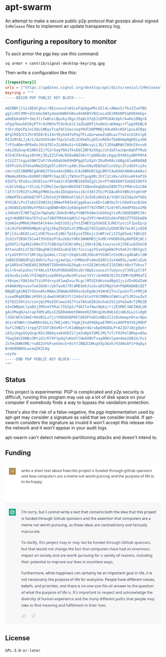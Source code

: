 # apt-swarm

An attempt to make a secure public p2p protocol that gossips about signed
`InRelease` files to implement an update transparency log.

## Configuring a repository to monitor

To ascii armor the pgp key use this command:

```
sq armor < contrib/signal-desktop-keyring.gpg
```

Then write a configuration like this:

```toml
[[repository]]
urls = ["https://updates.signal.org/desktop/apt/dists/xenial/InRelease"]
keyring = """
-----BEGIN PGP PUBLIC KEY BLOCK-----

mQINBFjlSicBEACgho//0EzxuvuCn01LwFqGAgwPKcSSl4L+AWws5/YbsZZvmTBk
ggIiVOCIMh+d3cmGu5W3ydaeUbWbFGNsxO44EB5YBZcuLa5EzRKbNPVaOXKXmhp+
w0mEbkoKbF+3mz3lifwBnzcBpukyJDgcJSq8cXfq5JsDPR1KAL6ph/kwKeiDNg+8
oFgqfboukK56yPTYc9iM8hkTFdx9L6JCJaZGaDMfihoQm2caKAmqc+TlpgtKbBL0
t5hrzDpCPpJvCddu1NRysTcqfACSSocvoqY0dlbNPMN8j04LH8hcKGFipuLdI8qx
BFqlMIQJCVJhr05E8rEsI4nYEyG44YoPopTFLuQa+wewZsQkLwcfYeCecU1KxlpE
OI3xRtALJjA/C/AzUXVXsWn7Xpcble8i3CKkm5LgX5zvR6OxTbmBUmpNgKQiyxD6
TrP3uADm+0P6e8sJQtA7DlxZLA6HuSi+SQ2WNcuyLL3Q/lJE0qBRWVJ08nI9vvxR
vAs20LKxq+D1NDhZ2jfG2+5agY661fkx66CZNFdz5OgxJih1UXlwiHpn6qhP7Rub
OJ54CFb+EwyzDVVKj3EyIZ1FeN/0I8a0WZV6+Y/p08DsDLcKgqcDtK01ydWYP0tA
o1S2Z7Jsgya50W7ZuP/VkobDqhOmE0HDPggX3zEpXrZKuMnRAcz6Bgi6lwARAQAB
tDFPcGVuIFdoaXNwZXIgU3lzdGVtcyA8c3VwcG9ydEB3aGlzcGVyc3lzdGVtcy5v
cmc+iQI3BBMBCgAhBQJY5UonAhsDBQsJCAcDBRUKCQgLBRYCAwEAAh4BAheAAAoJ
ENmAoXRX9vsGU00P/RBPPc5qx1EljTW3nnTtgugORrJhYl1CxNvrohVovAF4oP1b
UIGT5/3FoDsxJHSEIvorPFSaG2+3CBhMB1k950Ig2c2n+PTnNk6D0YIUbbEI0KTX
nLbCskdpy/+ICiaLfJZMe11wcQpkoNbG587JdQwnGegbQoo580CTSsYMdnvGzC8A
l1F7r37RVZToJMGgfMKK3oz8xIDXqOe5oiiKcV36tZ5V/PCDAu0hXYBRchtqHlHP
cKWeRTb1aDkbQ7SPlJ2bSvUjFdB6KahlSGJl3nIU5zAH2LA/tUQY16Z1QaJmfkEb
RY61B/LPv1TaA1SIUW32ej0NmeF09Ze4Cggdkacxv6E+CaBVbz5rLh6m91acBibm
pJdGWdZyQU90wYFRbSsqdDNB+0DvJy6AUg4e5f79JYDWT/Szdr0TLKmdPXOxa1Mb
i34UebYI7WF7q22e7AphpO/JbHcD+N6yYtN6FkUAmJskGkkgYzsM/G8OEbBRS7A+
eg3+NdQRFhKa7D7nIuufXDOTMUUkUqNYLC+qvZVPJrWnK9ZsGKsP0EUZTfEGkmEN
UzmASxyMMe6JHmm5Alk4evJeQ31U5jy7ntZSWEV1pSGmSEJLRNJtycciFJpsEp/p
LkL0iFb30R9bHBp6cg7gjXbqZ9ZpEsxtZMBuqS70ZZyQdu2yGDQCBk7eLKCjuQIN
BFjlSicBEACsxCLVUE7UuxsEjNblTpSEysoTD6ojc2nWP/eCiII5g6SwA/tQKiQI
ZcGZsTZB9kTbCw4T3hVEmzPl6u2G6sY9Kh1NHKMR3jXvMC+FHODhOGyAOPERjHCJ
g20XF2/Gg462iW8e3lS7CQBzbplUCW/oMajj2Qkc61NLtxxzsssXjCKExub2HxCQ
AYtenuDtLU73G75BoghWJ19dIkodnEI0/fzccsgiP5xeVgmkWJPo9xKJtrBS5gcS
s7yaGY9YYo71RFzkpJpeAeLrJJqt+2KqH1u0EJUbs8YVGXKlnYeSNisg4OaRsldW
JmDDCD5WUdFq2LNdVisfwirgjmwYpLrzVMbmzPvdmxQ1NYzJsX4ARSL/wuKCvEub
gh1AR5oV7mUEA9I3KRH0TIDOnH4nGG3kqArzrV2E1WtnNzFII0IN9/48xY7Vkxs7
Oil+E+wCpzUv/tF4ALx5TAXoPd66ddEOxzDrtBpEzsouszt7uUyncyT3X6ip5l9f
mI4uxbsjwkLVfd1WpD1uvp869oyx6wtHluswr1VY/cbnHO8J6J35JVMhYQdMOaTZ
rX6npe/YOHJ4a7YzLMfdrxyzK1wq5xu/9LgclMTdIhAKvnaXBg41jsid5n0GdIeW
ek8WAVNyvuvoTwm3GG6+/pkTwu0J79lAMD1mhJsuSca6SFNgYnd+PQARAQABiQIf
BBgBCgAJBQJY5UonAhsMAAoJENmAoXRX9vsGvRgQAJ4tWnK2TncCpu5nTCxYMXjW
LuvwORq8EBWczHS6SjLdwmSVKGKSYtl2n6nCkloVY6tONMoiCWmtcq7SJMJoyZw3
XIf82Z39tzn/conjQcP0aIOFzww1XG7YiaTAhsDZ62kchukI52jUYm2w8cTZMEZB
oIwIWBpmLlyaDhjIM5neY5RuL7IbIpS/fdk2lwfAwcNq6z/ri2E5RWl3AEINdLUO
gAiVMagNJaJ+ap7kMcwOLoI2GD84mmbtDWemdUZ3HnqLHv0mb1djsWL6LwjCuOgK
l2GDrWCh18mE+9mVB1Lo7jzYXNSHXQP6FlDE6FhGO1nNBs2IJzDvmewpnO+a/0pw
dCerATHWtrCKwMOHrbGLSiTKEjnNt/74gKjXxdFKQkpaEfMFCeiAOFP93tKjRRhP
5wf1JHBZ1r1+pgfZlS5F20XnM2+f/K1dWmgh+4Grx8pEHGQGLP+A22O7iWjg9pS+
LD3yikgyGGyQxgcN3sJBQ4yxakOUDZiljm3uNyklUMCiMjTvT/F02PalQMapvA5w
7Gwg5mSI8NDs3RtiG1rKl9Ytpdq7uHaStlHwGXBVfvayDDKnlpmndee2GBiU/hc2
ZsYHzEWKXME/ru6EZofUFxeVdev5+9ztYJBBZCGMug5Xp3Gxh/9JUWi6F1+9qAyz
N+O606NOXLwcmq5KZL0g
=zyVo
-----END PGP PUBLIC KEY BLOCK-----
"""
```

## Status

This project is experimental. PGP is complicated and p2p security is difficult,
running this program may use up a lot of disk space on your computer if
somebody finds a way to bypass the vandalism protection.

There's also the risk of a false-negative, the pgp implementation used by
apt-get may consider a signature as valid that we consider invalid. If
apt-swarm considers the signature as invalid it won't accept this release into
the network and it won't appear in your audit logs.

apt-swarm can't detect network-partitioning attacks and doesn't intend to.

## Funding

[![](.github/lolgpt.png)](https://github.com/sponsors/kpcyrd)

## License

`GPL-3.0-or-later`

